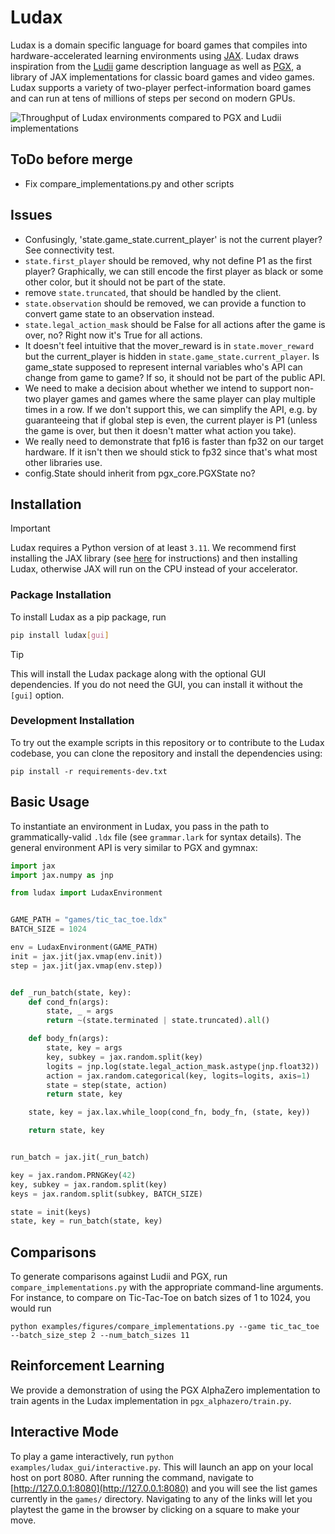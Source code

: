# Ludax
Ludax is a domain specific language for board games that compiles into hardware-accelerated learning environments using [JAX](https://github.com/jax-ml/jax). Ludax draws inspiration from the [Ludii](https://ludii.games/index.php) game description language as well as [PGX](https://github.com/sotetsuk/pgx), a library of JAX implementations for classic board games and video games. Ludax supports a variety of two-player perfect-information board games and can run at tens of millions of steps per second on modern GPUs.

![Throughput of Ludax environments compared to PGX and Ludii implementations](/assets/throughput_comparison.png)
## ToDo before merge
- Fix compare_implementations.py and other scripts

## Issues
- Confusingly, 'state.game_state.current_player' is not the current player? See connectivity test.
- `state.first_player` should be removed, why not define P1 as the first player? Graphically, we can still encode the first player as black or some other color, but it should not be part of the state.
- remove `state.truncated`, that should be handled by the client.
- `state.observation` should be removed, we can provide a function to convert game state to an observation instead.
- `state.legal_action_mask` should be False for all actions after the game is over, no? Right now it's True for all actions.
- It doesn't feel intuitive that the mover_reward is in `state.mover_reward` but the current_player is hidden in `state.game_state.current_player`. Is game_state supposed to represent internal variables who's API can change from game to game? If so, it should not be part of the public API.
- We need to make a decision about whether we intend to support non-two player games and games where the same player can play multiple times in a row. If we don't support this, we can simplify the API, e.g. by guaranteeing that if global step is even, the current player is P1 (unless the game is over, but then it doesn't matter what action you take).
- We really need to demonstrate that fp16 is faster than fp32 on our target hardware. If it isn't then we should stick to fp32 since that's what most other libraries use.
- config.State should inherit from pgx_core.PGXState no?

## Installation
> [!IMPORTANT]
> Ludax requires a Python version of at least `3.11`.
> We recommend first installing the JAX library (see [here](https://docs.jax.dev/en/latest/installation.html) for instructions) and then installing Ludax, otherwise JAX will run on the CPU instead of your accelerator.

### Package Installation
To install Ludax as a pip package, run
```bash
pip install ludax[gui]
```

> [!TIP]
> This will install the Ludax package along with the optional GUI dependencies. If you do not need the GUI, you can install it without the `[gui]` option.

### Development Installation
To try out the example scripts in this repository or to contribute to the Ludax codebase, you can clone the repository and install the dependencies using:
```
pip install -r requirements-dev.txt
```

## Basic Usage
To instantiate an environment in Ludax, you pass in the path to grammatically-valid `.ldx` file (see `grammar.lark` for syntax details). The general environment API is very similar to PGX and gymnax:
```python
import jax
import jax.numpy as jnp

from ludax import LudaxEnvironment


GAME_PATH = "games/tic_tac_toe.ldx"
BATCH_SIZE = 1024

env = LudaxEnvironment(GAME_PATH)
init = jax.jit(jax.vmap(env.init))
step = jax.jit(jax.vmap(env.step))


def _run_batch(state, key):
    def cond_fn(args):
        state, _ = args
        return ~(state.terminated | state.truncated).all()

    def body_fn(args):
        state, key = args
        key, subkey = jax.random.split(key)
        logits = jnp.log(state.legal_action_mask.astype(jnp.float32))
        action = jax.random.categorical(key, logits=logits, axis=1)
        state = step(state, action)
        return state, key

    state, key = jax.lax.while_loop(cond_fn, body_fn, (state, key))

    return state, key


run_batch = jax.jit(_run_batch)

key = jax.random.PRNGKey(42)
key, subkey = jax.random.split(key)
keys = jax.random.split(subkey, BATCH_SIZE)

state = init(keys)
state, key = run_batch(state, key)
```

## Comparisons
To generate comparisons against Ludii and PGX, run `compare_implementations.py` with the appropriate command-line arguments. For instance, to compare on Tic-Tac-Toe on batch sizes of 1 to 1024, you would run
```
python examples/figures/compare_implementations.py --game tic_tac_toe --batch_size_step 2 --num_batch_sizes 11
```

## Reinforcement Learning
We provide a demonstration of using the PGX AlphaZero implementation to train agents in the Ludax implementation in `pgx_alphazero/train.py`.

## Interactive Mode
To play a game interactively, run `python examples/ludax_gui/interactive.py`. This will launch an app on your local host on port 8080. After running the command, navigate to [http://127.0.0.1:8080](http://127.0.0.1:8080) and you will see the list games currently in the `games/` directory. Navigating to any of the links will let you playtest the game in the browser by clicking on a square to make your move.